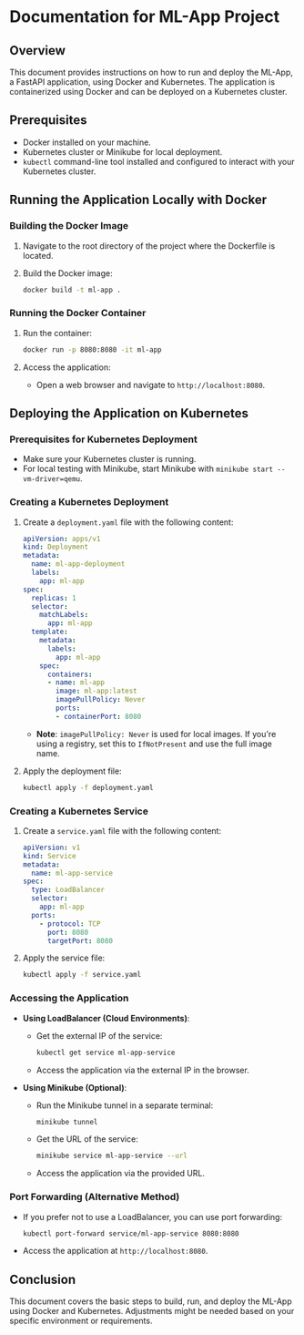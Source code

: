 # Documentation for ML-App Project

## Overview
This document provides instructions on how to run and deploy the ML-App, a FastAPI application, using Docker and Kubernetes. The application is containerized using Docker and can be deployed on a Kubernetes cluster.

## Prerequisites
- Docker installed on your machine.
- Kubernetes cluster or Minikube for local deployment.
- `kubectl` command-line tool installed and configured to interact with your Kubernetes cluster.

## Running the Application Locally with Docker

### Building the Docker Image
1. Navigate to the root directory of the project where the Dockerfile is located.

2. Build the Docker image:
   ```bash
   docker build -t ml-app .
   ```

### Running the Docker Container
1. Run the container:
   ```bash
   docker run -p 8080:8080 -it ml-app
   ```

2. Access the application:
   - Open a web browser and navigate to `http://localhost:8080`.

## Deploying the Application on Kubernetes

### Prerequisites for Kubernetes Deployment
- Make sure your Kubernetes cluster is running.
- For local testing with Minikube, start Minikube with `minikube start --vm-driver=qemu`.

### Creating a Kubernetes Deployment

1. Create a `deployment.yaml` file with the following content:

   ```yaml
   apiVersion: apps/v1
   kind: Deployment
   metadata:
     name: ml-app-deployment
     labels:
       app: ml-app
   spec:
     replicas: 1
     selector:
       matchLabels:
         app: ml-app
     template:
       metadata:
         labels:
           app: ml-app
       spec:
         containers:
         - name: ml-app
           image: ml-app:latest
           imagePullPolicy: Never
           ports:
           - containerPort: 8080
   ```

   - **Note**: `imagePullPolicy: Never` is used for local images. If you're using a registry, set this to `IfNotPresent` and use the full image name.

2. Apply the deployment file:
   ```bash
   kubectl apply -f deployment.yaml
   ```

### Creating a Kubernetes Service

1. Create a `service.yaml` file with the following content:

   ```yaml
   apiVersion: v1
   kind: Service
   metadata:
     name: ml-app-service
   spec:
     type: LoadBalancer
     selector:
       app: ml-app
     ports:
       - protocol: TCP
         port: 8080
         targetPort: 8080
   ```

2. Apply the service file:
   ```bash
   kubectl apply -f service.yaml
   ```

### Accessing the Application

- **Using LoadBalancer (Cloud Environments)**:
  - Get the external IP of the service:
    ```bash
    kubectl get service ml-app-service
    ```
  - Access the application via the external IP in the browser.

- **Using Minikube (Optional)**:
  - Run the Minikube tunnel in a separate terminal:
    ```bash
    minikube tunnel
    ```
  - Get the URL of the service:
    ```bash
    minikube service ml-app-service --url
    ```
  - Access the application via the provided URL.

### Port Forwarding (Alternative Method)

- If you prefer not to use a LoadBalancer, you can use port forwarding:
  ```bash
  kubectl port-forward service/ml-app-service 8080:8080
  ```
- Access the application at `http://localhost:8080`.

## Conclusion

This document covers the basic steps to build, run, and deploy the ML-App using Docker and Kubernetes. Adjustments might be needed based on your specific environment or requirements.
